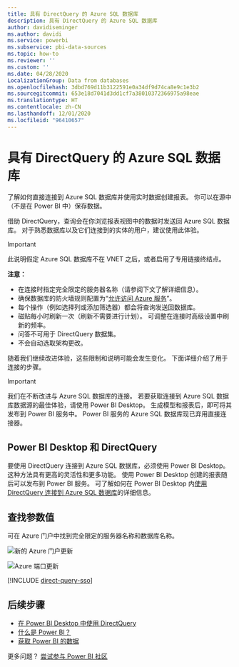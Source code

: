 ```yaml
---
title: 具有 DirectQuery 的 Azure SQL 数据库
description: 具有 DirectQuery 的 Azure SQL 数据库
author: davidiseminger
ms.author: davidi
ms.service: powerbi
ms.subservice: pbi-data-sources
ms.topic: how-to
ms.reviewer: ''
ms.custom: ''
ms.date: 04/28/2020
LocalizationGroup: Data from databases
ms.openlocfilehash: 3dbd769d11b3122591e0a34df9d74ca8e9c1e3b2
ms.sourcegitcommit: 653e18d7041d3dd1cf7a38010372366975a98eae
ms.translationtype: HT
ms.contentlocale: zh-CN
ms.lasthandoff: 12/01/2020
ms.locfileid: "96410657"
---
```

# <a name="azure-sql-database-with-directquery"></a>具有 DirectQuery 的 Azure SQL 数据库

了解如何直接连接到 Azure SQL 数据库并使用实时数据创建报表。 你可以在源中（不是在 Power BI 中）保存数据。

借助 DirectQuery，查询会在你浏览报表视图中的数据时发送回 Azure SQL 数据库。 对于熟悉数据库以及它们连接到的实体的用户，建议使用此体验。

> [!Important]
> 此说明假定 Azure SQL 数据库不在 VNET 之后，或者启用了专用链接终结点。

**注意：**

* 在连接时指定完全限定的服务器名称（请参阅下文了解详细信息）。
* 确保数据库的防火墙规则配置为“[允许访问 Azure 服务](/azure/sql-database/sql-database-networkaccess-overview#allow-azure-services)”。
* 每个操作（例如选择列或添加筛选器）都会将查询发送回数据库。
* 磁贴每小时刷新一次（刷新不需要进行计划）。 可调整在连接时高级设置中刷新的频率。
* 问答不可用于 DirectQuery 数据集。
* 不会自动选取架构更改。

随着我们继续改进体验，这些限制和说明可能会发生变化。 下面详细介绍了用于连接的步骤。

> [!Important]
> 我们在不断改进与 Azure SQL 数据库的连接。  若要获取连接到 Azure SQL 数据库数据源的最佳体验，请使用 Power BI Desktop。  生成模型和报表后，即可将其发布到 Power BI 服务中。  Power BI 服务的 Azure SQL 数据库现已弃用直接连接器。

## <a name="power-bi-desktop-and-directquery"></a>Power BI Desktop 和 DirectQuery

要使用 DirectQuery 连接到 Azure SQL 数据库，必须使用 Power BI Desktop。 这种方法具有更高的灵活性和更多功能。 使用 Power BI Desktop 创建的报表随后可以发布到 Power BI 服务。 可了解如何在 Power BI Desktop 内[使用 DirectQuery 连接到 Azure SQL 数据库](desktop-use-directquery.md)的详细信息。

## <a name="find-parameter-values"></a>查找参数值

可在 Azure 门户中找到完全限定的服务器名称和数据库名称。

![新的 Azure 门户更新](media/service-azure-sql-database-with-direct-connect/azureportnew_update.png)

![Azure 端口更新](media/service-azure-sql-database-with-direct-connect/azureportal_update.png)

[!INCLUDE [direct-query-sso](../includes/direct-query-sso.md)]

## <a name="next-steps"></a>后续步骤

* [在 Power BI Desktop 中使用 DirectQuery](desktop-use-directquery.md)  
* [什么是 Power BI？](../fundamentals/power-bi-overview.md)  
* [获取 Power BI 的数据](service-get-data.md)  

更多问题？ [尝试参与 Power BI 社区](https://community.powerbi.com/)